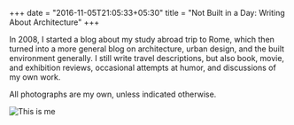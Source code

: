+++
date = "2016-11-05T21:05:33+05:30"
title = "Not Built in a Day: Writing About Architecture"
+++

In 2008, I started a blog about my study abroad trip to Rome, which then turned into a more general blog on architecture, urban design, and the built environment generally.  I still write travel descriptions, but also book, movie, and exhibition reviews, occasional attempts at humor, and discussions of my own work.

All photographs are my own, unless indicated otherwise.

![This is me][1]

[1]: /img/about.jpg
